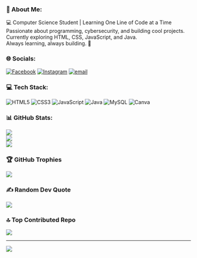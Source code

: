 ### 💫 About Me:
💻 Computer Science Student | Learning One Line of Code at a Time<br>Passionate about programming, cybersecurity, and building cool projects.<br>Currently exploring HTML, CSS, JavaScript, and Java.<br>Always learning, always building. 🚀


### 🌐 Socials:
[![Facebook](https://img.shields.io/badge/Facebook-%231877F2.svg?logo=Facebook&logoColor=white)](https://facebook.com/mikeymansta) [![Instagram](https://img.shields.io/badge/Instagram-%23E4405F.svg?logo=Instagram&logoColor=white)](https://instagram.com/mikieeyy) [![email](https://img.shields.io/badge/Email-D14836?logo=gmail&logoColor=white)](mailto:michaelangeloricamata@gmail.com) 

### 💻 Tech Stack:
![HTML5](https://img.shields.io/badge/html5-%23E34F26.svg?style=for-the-badge&logo=html5&logoColor=white) ![CSS3](https://img.shields.io/badge/css3-%231572B6.svg?style=for-the-badge&logo=css3&logoColor=white) ![JavaScript](https://img.shields.io/badge/javascript-%23323330.svg?style=for-the-badge&logo=javascript&logoColor=%23F7DF1E) ![Java](https://img.shields.io/badge/java-%23ED8B00.svg?style=for-the-badge&logo=openjdk&logoColor=white) ![MySQL](https://img.shields.io/badge/mysql-4479A1.svg?style=for-the-badge&logo=mysql&logoColor=white) ![Canva](https://img.shields.io/badge/Canva-%2300C4CC.svg?style=for-the-badge&logo=Canva&logoColor=white)
### 📊 GitHub Stats:
![](https://github-readme-stats.vercel.app/api?username=MikeyMata&theme=blue-green&hide_border=false&include_all_commits=false&count_private=false)<br/>
![](https://nirzak-streak-stats.vercel.app/?user=MikeyMata&theme=blue-green&hide_border=false)<br/>
![](https://github-readme-stats.vercel.app/api/top-langs/?username=MikeyMata&theme=blue-green&hide_border=false&include_all_commits=false&count_private=false&layout=compact)

### 🏆 GitHub Trophies
![](https://github-profile-trophy.vercel.app/?username=MikeyMata&theme=vue-dark&no-frame=true&no-bg=true&margin-w=4)

### ✍️ Random Dev Quote
![](https://quotes-github-readme.vercel.app/api?type=horizontal&theme=radical)

### 🔝 Top Contributed Repo
![](https://github-contributor-stats.vercel.app/api?username=MikeyMata&limit=5&theme=blue-green&combine_all_yearly_contributions=true)

---
[![](https://visitcount.itsvg.in/api?id=MikeyMata&icon=2&color=6)](https://visitcount.itsvg.in)

<!-- Proudly created with GPRM ( https://gprm.itsvg.in ) -->
